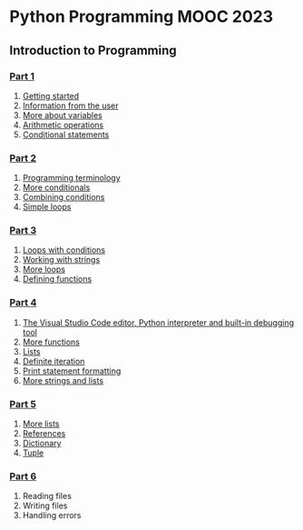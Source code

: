 # Python Programming MOOC 2023
## Introduction to Programming
### [Part 1](https://github.com/antoniolopez7217/Python_Programming_MOOC_2023_Introduction/tree/main/part1)
1. [Getting started](https://github.com/antoniolopez7217/Python_Programming_MOOC_2023_Introduction/tree/main/part1/1.%20Getting%20started)
2. [Information from the user](https://github.com/antoniolopez7217/Python_Programming_MOOC_2023_Introduction/tree/main/part1/2.%20Information%20from%20the%20user)
3. [More about variables](https://github.com/antoniolopez7217/Python_Programming_MOOC_2023_Introduction/tree/main/part1/3.%20More%20about%20variables)
4. [Arithmetic operations](https://github.com/antoniolopez7217/Python_Programming_MOOC_2023_Introduction/tree/main/part1/4.%20Arithmetic%20operations)
5. [Conditional statements](https://github.com/antoniolopez7217/Python_Programming_MOOC_2023_Introduction/tree/main/part1/5.%20Conditional%20statements)

### [Part 2](https://github.com/antoniolopez7217/Python_Programming_MOOC_2023_Introduction/tree/main/part2)
1. [Programming terminology](https://github.com/antoniolopez7217/Python_Programming_MOOC_2023_Introduction/tree/main/part2/1.%20Programming%20terminology)
2. [More conditionals](https://github.com/antoniolopez7217/Python_Programming_MOOC_2023_Introduction/tree/main/part2/2.%20More%20conditionals)
3. [Combining conditions](https://github.com/antoniolopez7217/Python_Programming_MOOC_2023_Introduction/tree/main/part2/3.%20Combining%20conditions)
4. [Simple loops](https://github.com/antoniolopez7217/Python_Programming_MOOC_2023_Introduction/tree/main/part2/4.%20Simple%20loops)

### [Part 3](https://github.com/antoniolopez7217/Python_Programming_MOOC_2023_Introduction/tree/main/part3)
1. [Loops with conditions](https://github.com/antoniolopez7217/Python_Programming_MOOC_2023_Introduction_2023_Introduction/tree/main/part3/1.%20Loops%20with%20conditions)
2. [Working with strings](https://github.com/antoniolopez7217/Python_Programming_MOOC_2023_Introduction_2023_Introduction/tree/main/part3/2.%20Working%20with%20strings)
3. [More loops](https://github.com/antoniolopez7217/Python_Programming_MOOC_2023_Introduction_2023_Introduction/tree/main/part3/3.%20More%20loops)
4. [Defining functions](https://github.com/antoniolopez7217/Python_Programming_MOOC_2023_Introduction/tree/main/part3/4.%20Defining%20functions)

### [Part 4](https://github.com/antoniolopez7217/Python_Programming_MOOC_2023_Introduction/tree/main/part4)
1. [The Visual Studio Code editor, Python interpreter and built-in debugging tool](https://github.com/antoniolopez7217/Python_Programming_MOOC_2023_Introduction/tree/main/part4/1.%20The%20Visual%20Studio%20Code%20editor%2C%20Python%20interpreter%20and%20built-in%20debugging%20tool)
2. [More functions](https://github.com/antoniolopez7217/Python_Programming_MOOC_2023_Introduction/tree/main/part4/2.%20More%20functions)
3. [Lists](https://github.com/antoniolopez7217/Python_Programming_MOOC_2023_Introduction/tree/main/part4/3.%20Lists)
4. [Definite iteration](https://github.com/antoniolopez7217/Python_Programming_MOOC_2023_Introduction/tree/main/part4/4.%20Definite%20iteration)
5. [Print statement formatting](https://github.com/antoniolopez7217/Python_Programming_MOOC_2023_Introduction/tree/main/part4/5.%20Print%20statement%20formatting)
6. [More strings and lists](https://github.com/antoniolopez7217/Python_Programming_MOOC_2023_Introduction/tree/main/part4/6.%20More%20strings%20and%20lists)

### [Part 5](https://github.com/antoniolopez7217/Python_Programming_MOOC_2023_Introduction/tree/main/part5)
1. [More lists](https://github.com/antoniolopez7217/Python_Programming_MOOC_2023_Introduction/tree/main/part5/1.%20More%20lists)
2. [References](https://github.com/antoniolopez7217/Python_Programming_MOOC_2023_Introduction/tree/main/part5/2.%20References)
3. [Dictionary](https://github.com/antoniolopez7217/Python_Programming_MOOC_2023_Introduction/tree/main/part5/3.%20Dictionary)
4. [Tuple](https://github.com/antoniolopez7217/Python_Programming_MOOC_2023_Introduction/tree/main/part5/4.%20Tuple)

### [Part 6](https://github.com/antoniolopez7217/Python_Programming_MOOC_2023_Introduction/tree/main/part6)
1. Reading files
2. Writing files
3. Handling errors